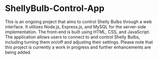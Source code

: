 # ShellyBulb-Control-App

This is an ongoing project that aims to control Shelly Bulbs through a web interface. It utilizes Node.js, Express.js, and MySQL for the server-side implementation. The front-end is built using HTML, CSS, and JavaScript. The application allows users to connect to and control Shelly Bulbs, including turning them on/off and adjusting their settings. Please note that this project is currently a work in progress and further enhancements are being added.
